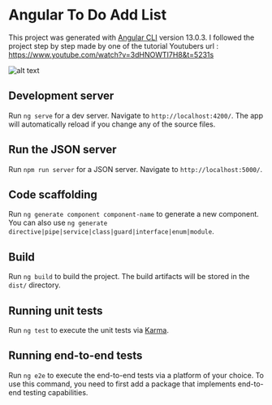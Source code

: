# Angular To Do Add List

This project was generated with [Angular CLI](https://github.com/angular/angular-cli) version 13.0.3.
I followed the project step by step made by one of the tutorial Youtubers 
url : https://www.youtube.com/watch?v=3dHNOWTI7H8&t=5231s

![alt text](http://url/to/img.png)


## Development server

Run `ng serve` for a dev server. Navigate to `http://localhost:4200/`. The app will automatically reload if you change any of the source files.

## Run the JSON server 

Run `npm run server` for a JSON server. Navigate to `http://localhost:5000/`. 

## Code scaffolding

Run `ng generate component component-name` to generate a new component. You can also use `ng generate directive|pipe|service|class|guard|interface|enum|module`.

## Build

Run `ng build` to build the project. The build artifacts will be stored in the `dist/` directory.

## Running unit tests

Run `ng test` to execute the unit tests via [Karma](https://karma-runner.github.io).

## Running end-to-end tests

Run `ng e2e` to execute the end-to-end tests via a platform of your choice. To use this command, you need to first add a package that implements end-to-end testing capabilities.


